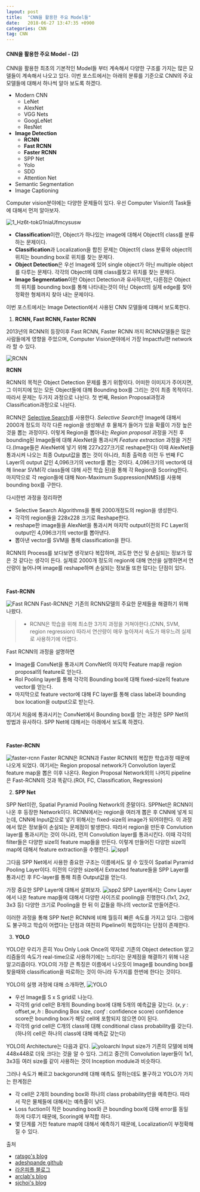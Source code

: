 ```yaml
---
layout: post
title:  "CNN을 활용한 주요 Model들"
date:   2018-06-27 13:47:35 +0900
categories: CNN
tag: CNN
---
```


#### CNN을 활용한 주요 Model - (2)

CNN을 활용한 최초의 기본적인 Model들 부터 계속해서 다양한 구조를 가지는 많은 모델들이 계속해서 나오고 있다. 이번 포스트에서는 아래의 분류를 기준으로 CNN의 주요 모델들에 대해서 하나씩 알아 보도록 하겠다.

* Modern CNN
  * LeNet
  * AlexNet
  * VGG Nets
  * GoogLeNet
  * ResNet
* **Image Detection**
  * **RCNN**
  * **Fast RCNN**
  * **Faster RCNN**
  * SPP Net
  * Yolo
  * SDD
  * Attention Net
* Semantic Segmentation
* Image Captioning  



Computer vision분야에는 다양한 문제들이 있다. 우선 Computer Vision의 Task들에 대해서 먼저 알아보자.

![1_Hz6t-tokG1niaUfmcysusw](https://i.imgur.com/qhsh15m.jpg)
* **Classification**이란, Object가 하나있는 image에 대해서 Object의 class를 분류하는 문제이다.
* **Classification**과 Localization을 합친 문제는 Object의 class 분류와 object의 위치는 bounding box로 위치를 찾는 문제다.
* **Object Detection**은 우선 Image에 있어 single object가 아닌 multiple object를 다루는 문제다. 각각의 Object에 대해 class를찾고 위치를 찾는 문제다.
* **Image Segmentation**이란 Object Detection과 유사하지만, 다른점은 Object의 위치를 bounding box를 통해 나타내는것이 아닌 Object의 실제 edge를 찾아 정확한 형체까지 찾아 내는 문제이다.

이번 포스트에서는 Image Detection에서 사용된 CNN 모델들에 대해서 보도록한다.

1. **RCNN, Fast RCNN, Faster RCNN**

2013년의 RCNN의 등장이후 Fast RCNN, Faster RCNN 까지 RCNN모델들은 많은 사람들에게 영향을 주었으며, Computer Vision분야에서 가장 Impactful한 network라 할 수 있다.

![RCNN](https://adeshpande3.github.io/assets/rcnn.png)

**RCNN**

RCNN의 목적은 Object Detection 문제를 풀기 위함이다. 어떠한 이미지가 주어지면, 그 이미지에 있는 모든 Object들에 대해 Bounding box를 그리는 것이 최종 목적이다. 따라서 문제는 두가지 과정으로 나뉜다. 첫 번째, Resion Proposal과정과 Classification과정으로 나뉜다.

RCNN은 [Selective Search](https://ivi.fnwi.uva.nl/isis/publications/2013/UijlingsIJCV2013/UijlingsIJCV2013.pdf)를 사용한다. *Selective Search*란 Image에 대해서 2000개 정도의 각각 다른 region을 생성해낸 후 물체가 들어가 있을 확률이 가장 높은 것을 뽑는 과정이다.
이렇게 Region을 뽑아내는 *Region proposal* 과정을 거친 후 bounding된 Image들에 대해 AlexNet을 통과시켜 *Feature extraction* 과정을 거친다.(Image들은 AlexNet에 넣기 위해 227x227크기로 reshape한다) 이때 AlexNet을 통과시켜 나오는 최종 Output값을 뽑는 것이 아니라, 최종 출력층 이전 두 번째 FC Layer의 output 값인 4,096크기의 vector를 뽑는 것이다. 4,096크기의 vector에 대해 linear SVM(각 class들에 대해 사전 학습 된)을 통해 각 Region을 Scoring한다. 마지막으로 각 region들에 대해 Non-Maximum Suppression(NMS)를 사용해 bounding box를 구한다.

다시한번 과정을 정리하면
* Selective Search Algorithms을 통해 2000개정도의 region을 생성한다.
* 각각의 region들을 228x228 크기로 Reshape한다.
* reshape한 image들을 AlexNet을 통과시켜 마지막 output이전의 FC Layer의 output인 4,096크기의 vector를 뽑아낸다.
* 뽑아낸 vector를 SVM을 통해 classification을 한다.

RCNN의 Process를 보다보면 생각보다 복잡하며, 과도한 연산 및 손실되는 정보가 많은 것 같다는 생각이 든다.
실제로 2000개 정도의 region에 대해 연산을 실행하면서 연산량이 늘어나며 image를 reshape하며 손실되는 정보들 또한 많다는 단점이 있다.


<br/>

**Fast-RCNN**  

![Fast RCNN](https://adeshpande3.github.io/assets/FastRCNN.png)
Fast-RCNN은 기존의 RCNN모델의 주요한 문제들을 해결하기 위해 나왔다.
> * RCNN은 학습을 위해 최소한 3가지 과정을 거쳐야한다.(CNN, SVM, region regression) 따라서 연산량이 매우 높아져서 속도가 매우느려 실제로 사용하기에 어렵다.

Fast RCNN의 과정을 설명하면
* Image를 ConvNet을 통과시켜 ConvNet의 마지막 Feature map을 region proposal의 feature로 얻는다.
* RoI Pooling layer를 통해 각각의 Bounding box에 대해 fixed-size의 feature vector를 얻는다.
* 마지막으로 feature vector에 대해 FC layer를 통해 class label과 bounding box location을 output으로 받는다.

여기서 처음에 통과시키는 ConvNet에서 Bounding box를 얻는 과정은 SPP Net의 방법과 유사하다. SPP Net에 대해서는 아래에서 보도록 하겠다.

<br/>

**Faster-RCNN**

![faster-rcnn](https://adeshpande3.github.io/assets/FasterRCNN.png)
Faster RCNN은 RCNN과 Faster RCNN의 복잡한 학습과정 때문에 나오게 되었다. 여기서는 Region proposal network가 Convolution layer로 feature map을 뽑은 이후 나온다. Region Proposal Network외의 나머지 pipeline은 Fast-RCNN의 것과 똑같다.(ROI, FC, Classification, Regression)


2. **SPP Net**

SPP Net이란, Spatial Pyramid Pooling Network의 준말이다.
SPPNet은 RCNN이 나온 후 등장한 Network이다. RCNN에서는 region을 여러개 뽑은 후 CNN에 넣게 되는데, CNN에 Input값으로 넣기 위해서는 fixed-size의 image가 되어야한다. 이 과정에서 많은 정보들이 손실되는 문제점이 발생한다. 따라서 region을 만든후 Convlution layer를 통과시키는 것이 아니라, 먼저 Convolution layer를 통과시킨다. 이때 각각의 filter들은 다양한 size의 feature map들을 만든다. 이렇게 만들어진 다양한 size의 map에 대해서 feature extraction을 수행한다.
![spp1](https://i.imgur.com/rAAIQqf.jpg)

그다음 SPP Net에서 사용한 중요한 구조는 이름에서도 알 수 있듯이 Spatial Pyramid Pooling Layer이다. 이전의 다양한 size에서 Extracted feature들을 SPP Layer를 통과시킨 후 FC-layer를 통해 최종 Output값을 얻는다.

가장 중요한 SPP Layer에 대해서 살펴보자.
![spp2](https://i.imgur.com/A8NpefQ.jpg)
SPP Layer에서는 Conv Layer에서 나온 feature map들에 대해서 다양한 사이즈로 pooling을 진행한다.(1x1, 2x2, 3x3 등) 다양한 크기로 Pooling을 한 뒤 이 값들을 하나의 vector로 만들어준다.

이러한 과정을 통해 SPP Net은 RCNN에 비해 월등히 빠른 속도를 가지고 있다. 그럼에도 불구하고 학습이 어렵다는 단점과 여전히 Pipeline이 복잡하다는 단점이 존재한다.

3. **YOLO**

YOLO란 우리가 흔히 You Only Look Once의 약자로 기존의 Object detection 알고리즘들의 속도가 real-time으로 사용하기에는 느리다는 문제점을 해결하기 위해 나온 알고리즘이다.
YOLO의 가장 큰 특징은 이름에서 나오듯이 Image를 bounding box를 찾을때와 classification을 따로하는 것이 아니라 두가지를 한번에 한다는 것이다.

YOLO의 실행 과정에 대해 소개하면,
![YOLO](https://cdn-images-1.medium.com/max/1200/1*m8p5lhWdFDdapEFa2zUtIA.jpeg)  
* 우선 Image를 S x S grid로 나눈다.
* 각각의 grid cell은 B개의 Bounding box에 대해 5개의 예측값을 갖는다.
($x,y$ : offset,$w,h$ : Bounding Box size, $conf$ : confidence score)
confidence score은 bounding box가 해당 cell에 포함되지 않으면 0이 된다.
* 각각의 grid cell은 C개의 class에 대해 conditional class probability를 갖는다.
(하나의 cell은 하나의 class에 대해 예측값 갖는다)

YOLO의 Architecture는 다음과 같다.
![yoloarchi](https://curt-park.github.io/images/yolo/Figure3.JPG)
Input size가 기존의 모델에 비해 448x448로 더욱 크다는 것을 알 수 있다. 그리고 중간의 Convolution layer들이 1x1, 3x3등 여러 size를 같이 사용하는 것이 Inception module과 비슷하다.

그러나 속도가 빠르고 backgorund에 대해 예측도 잘하는데도 불구하고 YOLO가 가지는 한계점은
* 각 cell은 2개의 bounding box와 하나의 class probability만을 예측한다.
따라서 작은 물체들에 대해서는 예측률이 낮다.
* Loss fuction이 작은 bounding box와 큰 bounding box에 대해 error를 동일 하게 다루기 때문에, Scoring에 부적합 하다.
* 몇 단계를 거친 feature map에 대해서 예측하기 때문에, Localization이 부정확해 질 수 있다.



출처
* [ratsgo's blog](https://ratsgo.github.io/deep%20learning/2017/10/09/CNNs/)
* [adeshpande github](https://adeshpande3.github.io/adeshpande3.github.io/The-9-Deep-Learning-Papers-You-Need-To-Know-About.html)
* [라온피플 블로그](https://laonple.blog.me/220654387455)
* [arclab's blog](http://arclab.tistory.com/150)
* [sjchoi's blog](https://github.com/sjchoi86/dl_tutorials_10weeks)
